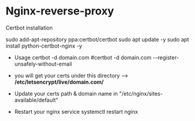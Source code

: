 # Nginx-reverse-proxy
Certbot installation

sudo add-apt-repository ppa:certbot/certbot
sudo apt update -y
sudo apt install python-certbot-nginx -y

* Usage 
 certbot -d domain.com 
#certbot -d domain.com --register-unsafely-without-email

* you will get your certs under this directory --> <b>/etc/letsencrypt/live/domain.com/ </b>

* Update your certs path & domain name in "/etc/nginx/sites-available/default"

* Restart your nginx service 
systemctl restart nginx
